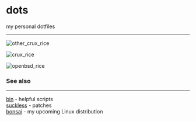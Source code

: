 # dots
my personal dotfiles

------

![other_crux_rice](http://i.imgur.com/oSki6JQ.png)

![crux_rice](http://i.imgur.com/ossASOE.png)

![openbsd_rice](http://i.redd.it/qgyn862iacl01.gif)

### See also
---------

[bin](http://github.com/mitchweaver/bin) - helpful scripts  
[suckless](http://github.com/mitchweaver/suckless) - patches  
[bonsai](http://github.com/mitchweaver/bonsai) - my upcoming Linux distribution
